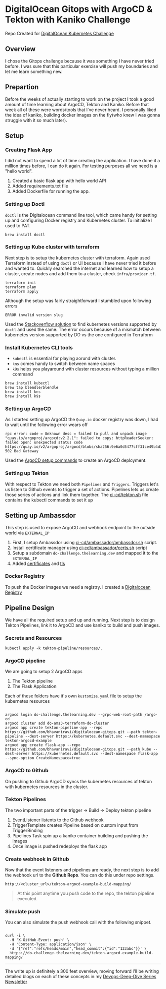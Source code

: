 # DigitalOcean Gitops with ArgoCD & Tekton with Kaniko Challenge

Repo Created for [DigitalOcean Kubernetes Challenge](https://www.digitalocean.com/community/pages/kubernetes-challenge)


## Overview

I chose the Gitops challenge because it was something I have never tried before. I was sure that this particular exercise will push my boundaries and let me learn something new.

## Prepartion

Before the weeks of actually starting to work on the project I took a good amount of time learning about ArgoCD, Tekton and Kaniko. Before that week all of these were words/tools that I've never heard. I personally liked the idea of kaniko, building docker images on the fly(who knew I was gonna struggle with it so much later). 

## Setup

### Creating Flask App

I did not want to spend a lot of time creating the application. I have done it a million times before, I can do it again. For testing purposes all we need is a "hello world".

1. Created a basic flask app with hello world API
2. Added requirements.txt file
3. Added Dockerfile for running the app.

### Setting up Doctl

`doctl` is the Digitalocean command line tool, which came handy for setting up and configuring Docker registry and Kubernetes cluster. To initialize I used to PAT.

```
brew install doctl
```

### Setting up Kube cluster with terraform

Next step is to setup the kubernetes cluster with terraform. Again used Terraform instead of using `doctl` or UI because I have never tried it before and wanted to.
Quickly searched the internet and learned how to setup a cluster, create nodes and add them to a cluster, check `infra/provider.tf`.

```
terraform init
terraform plan
terraform apply
```

Although the setup was fairly straightforward I stumbled upon following errors

```
ERROR invalid version slug
```

Used the [Stackoverflow solution](https://stackoverflow.com/a/62730936/6340775) to find kubernetes versions supported by `doctl` and used the same. The error occurs because of a mismatch between kubernetes version supported by DO vs the one configured in Terraform


### Install Kubernetes CLI tools 

- `kubectl` is essential for playing aorund with cluster.
- `kns` comes handy to switch between name spaces
- `k9s` helps you playaround with cluster resources without typing a million command

```
brew install kubectl 
brew tap blendle/blendle
brew install kns
brew install k9s
```

### Setting up ArgoCD

As I started setting up ArgoCD the `Quay.io` docker registry was down, I had to wait until the following error wears off

```
rpc error: code = Unknown desc = failed to pull and unpack image "quay.io/argoproj/argocd:v2.2.1": failed to copy: httpReaderSeeker: failed open: unexpected status code https://quay.io/v2/argoproj/argocd/blobs/sha256:9e6a0d5477cff31ce49b4d3bc07409ebd27609574e968043d0b9c10acf854ebc: 502 Bad Gateway
```

Used the [ArgoCD setup commands](ci-cd/argocd/argo.sh) to create an ArgoCD deployment.


### Setting up Tekton

With respect to Tekton we need both `Pipelines` and `Triggers`. Triggers let's us listen to Github events to trigger a set of actions. Pipelines lets us create those series of actions and link them together. The [ci-cd/tekton.sh](ci-cd/tekton.sh) file contains the kubectl commands to set it up



## Setting up Ambassdor

This step is used to expose ArgoCD and webhook endpoint to the outside world via `EXTERNAL_IP`
1. First, I setup Ambassdor using [ci-cd/ambassador/ambassdor.sh](ci-cd/ambassador/ambassdor.sh) script.
2. Install certificate manager using [ci-cd/ambassador/certs.sh](ci-cd/ambassador/certs.sh) script
3. Setup a subdomain `do-challenge.thelearning.dev` and mapped it to the `EXTERNAL_IP`
4. Added [certificates](ci-cd/ambassador/certificates.yaml) and [tls](ci-cd/ambassador/tls.yaml) 

### Docker Registry

To push the Docker images we need a registry. I created a [Digitalocean Registry](https://www.digitalocean.com/products/container-registry/)


## Pipeline Design

We have all the required setup and up and running. Next step is to design Tekton Pipelines, link it to ArgoCD and use kaniko to build and push images.

### Secrets and Resources

```
kubectl apply -k tekton-pipeline/resources/.
```

### ArgoCD pipeline

We are going to setup 2 ArgoCD apps 

1. The Tekton pipeline
2. The Flask Application

Each of these folders have it's own `kustomize.yaml` file to setup the kubernetes resources


```

argocd login do-challenge.thelearning.dev --grpc-web-root-path /argo-cd
argocd cluster add do-ams3-terraform-do-cluster   
argocd app create tekton-pipeline-app --repo https://github.com/bhavaniravi/digitalocean-gitops.git --path tekton-pipeline --dest-server https://kubernetes.default.svc --dest-namespace tekton-argocd-example
argocd app create flask-app --repo https://github.com/bhavaniravi/digitalocean-gitops.git --path kube --dest-server https://kubernetes.default.svc --dest-namespace flask-app --sync-option CreateNamespace=true
```

### ArgoCD to Github

On pushing to Github ArgoCD syncs the kubernetes resources of tekton with kubernetes resources in the cluster.

### Tekton Pipelines

The two important parts of the trigger -> Build -> Deploy tekton pipeline

1. EventListener listents to the Github webhook
2. TriggerTemplate creates Pipeline based on custom input from TriggerBinding
3. Pipelines Task spin up a kaniko container building and pushing the images
4. Once image is pushed redeploys the flask app


### Create webhook in Github

Now that the event listeners and pipelines are ready, the next step is to add the webhook url to the **Github Repo**. You can do this under repo settings.

```
http://<cluster_url>/tekton-argocd-example-build-mapping/
```

> At this point anytime you push code to the repo, the tekton pipeline executed.

### Simulate push

You can also simulate the push webhook call with the following snippet.

```

curl -i \
  -H 'X-GitHub-Event: push' \
  -H 'Content-Type: application/json' \
  -d '{"ref":"refs/heads/main","head_commit":{"id":"123abc"}}' \
  https://do-challenge.thelearning.dev/tekton-argocd-example-build-mapping/
```
---

The write up is definitely a 300 feet overview, moving forward I'll be writing detailed blogs on each of these concepts in my [Devops-Deep-Dive Series Newsletter](https://www.getrevue.co/profile/bhavaniravi)